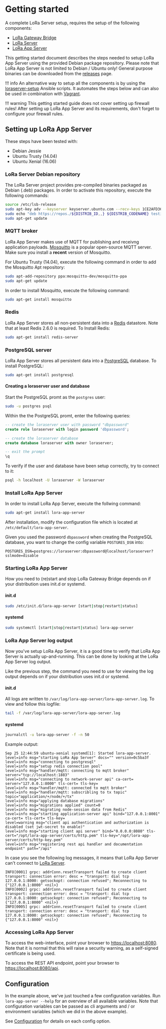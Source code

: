 # Getting started

A complete LoRa Server setup, requires the setup of the following components:

* [LoRa Gateway Bridge](lora-gateway-bridge/)
* [LoRa Server]()
* [LoRa App Server](h)

This getting started document describes the steps needed to setup LoRa App
Server using the provided Debian package repository. Please note that LoRa
App Server is not limited to Debian / Ubuntu only! General purpose binaries
can be downloaded from the 
[releases](releases) page.

!!! info
	An alternative way to setup all the components is by using the
	[loraserver-setup](-setup) Ansible
	scripts. It automates the steps below and can also be used in combination
	with [Vagrant](https://www.vagrantup.com/).

!!! warning
    This getting started guide does not cover setting up firewall rules! After
    setting up LoRa App Server and its requirements, don't forget to configure
    your firewall rules.

## Setting up LoRa App Server

These steps have been tested with:

* Debian Jessie
* Ubuntu Trusty (14.04)
* Ubuntu Xenial (16.06)

### LoRa Server Debian repository

The LoRa Server project provides pre-compiled binaries packaged as Debian (.deb)
packages. In order to activate this repository, execute the following
commands:

```bash
source /etc/lsb-release
sudo apt-key adv --keyserver keyserver.ubuntu.com --recv-keys 1CE2AFD36DBCCA00
sudo echo "deb https://repos./${DISTRIB_ID,,} ${DISTRIB_CODENAME} testing" | sudo tee /etc/apt/sources.list.d/loraserver.list
sudo apt-get update
```

### MQTT broker

LoRa App Server makes use of MQTT for publishing and receivng application
payloads. [Mosquitto](http://mosquitto.org/) is a popular open-source MQTT
server. Make sure you install a **recent** version of Mosquitto.

For Ubuntu Trusty (14.04), execute the following command in order to add the
Mosquitto Apt repository:

```bash
sudo apt-add-repository ppa:mosquitto-dev/mosquitto-ppa
sudo apt-get update
```

In order to install Mosquitto, execute the following command:

```bash
sudo apt-get install mosquitto
```

### Redis

LoRa App Server stores all non-persistent data into a
[Redis](http://redis.io/) datastore. Note that at least Redis 2.6.0
is required. To Install Redis:

```bash
sudo apt-get install redis-server
```

### PostgreSQL server

LoRa App Server stores all persistent data into a
[PostgreSQL](http://www.postgresql.org/) database. To install PostgreSQL:

```bash
sudo apt-get install postgresql
```

#### Creating a loraserver user and database

Start the PostgreSQL promt as the `postgres` user:

```bash
sudo -u postgres psql
```

Within the the PostgreSQL promt, enter the following queries:

```sql
-- create the loraserver user with password "dbpassword"
create role loraserver with login password 'dbpassword';

-- create the loraserver database
create database loraserver with owner loraserver;

-- exit the prompt
\q
```

To verify if the user and database have been setup correctly, try to connect
to it:

```bash
psql -h localhost -U loraserver -W loraserver
```

### Install LoRa App Server

In order to install LoRa App Server, execute the follwing command:

```bash
sudo apt-get install lora-app-server
```

After installation, modify the configuration file which is located at
`/etc/default/lora-app-server`.

Given you used the password `dbpassword` when creating the PostgreSQL database,
you want to change the config variable `POSTGRES_DSN` into:

```
POSTGRES_DSN=postgres://loraserver:dbpassword@localhost/loraserver?sslmode=disable
```

### Starting LoRa App Server

How you need to (re)start and stop LoRa Gateway Bridge depends on if your
distribution uses init.d or systemd.

#### init.d

```bash
sudo /etc/init.d/lora-app-server [start|stop|restart|status]
```

#### systemd

```bash
sudo systemctl [start|stop|restart|status] lora-app-server
```

### LoRa App Server log output

Now you've setup LoRa App Server, it is a good time to verify that LoRa App
Server is actually up-and-running. This can be done by looking at the LoRa
App Server log output.

Like the previous step, the command you need to use for viewing the
log output depends on if your distribution uses init.d or systemd.

#### init.d

All logs are written to `/var/log/lora-app-server/lora-app-server.log`.
To view and follow this logfile:

```bash
tail -f /var/log/lora-app-server/lora-app-server.log
```

#### systemd

```bash
journalctl -u lora-app-server -f -n 50
```

Example output:

```
Sep 25 12:44:59 ubuntu-xenial systemd[1]: Started lora-app-server.
level=info msg="starting LoRa App Server" docs="" version=0c5ba3f
level=info msg="connecting to postgresql"
level=info msg="setup redis connection pool"
level=info msg="handler/mqtt: connecting to mqtt broker" server="tcp://localhost:1883"
level=info msg="connecting to network-server api" ca-cert= server="127.0.0.1:8000" tls-cert= tls-key=
level=info msg="handler/mqtt: connected to mqtt broker"
level=info msg="handler/mqtt: subscribling to tx topic" topic="application/+/node/+/tx"
level=info msg="applying database migrations"
level=info msg="migrations applied" count=0
level=info msg="migrating node-session data from Redis"
level=info msg="starting application-server api" bind="127.0.0.1:8001" ca-cert= tls-cert= tls-key=
level=warning msg="client api authentication and authorization is disabled (set jwt-secret to enable)"
level=info msg="starting client api server" bind="0.0.0.0:8080" tls-cert="/opt/lora-app-server/certs/http.pem" tls-key="/opt/lora-app-server/certs/http-key.pem"
level=info msg="registering rest api handler and documentation endpoint" path="/api"
```

In case you see the following log messages, it means that LoRa App Server
can't connect to [LoRa Server]().

```
INFO[0001] grpc: addrConn.resetTransport failed to create client transport: connection error: desc = "transport: dial tcp 127.0.0.1:8000: getsockopt: connection refused"; Reconnecting to {"127.0.0.1:8000" <nil>}
INFO[0002] grpc: addrConn.resetTransport failed to create client transport: connection error: desc = "transport: dial tcp 127.0.0.1:8000: getsockopt: connection refused"; Reconnecting to {"127.0.0.1:8000" <nil>}
INFO[0005] grpc: addrConn.resetTransport failed to create client transport: connection error: desc = "transport: dial tcp 127.0.0.1:8000: getsockopt: connection refused"; Reconnecting to {"127.0.0.1:8000" <nil>}
```

### Accessing LoRa App Server

To access the web-interface, point your browser to
[https://localhost:8080](https://localhost:8080). Note that it is normal that
this will raise a security warning, as a self-signed certificate is being used.

To access the REST API endpoint, point your browser to
[https://localhost:8080/api](https://localhost:8080/api).

## Configuration

In the example above, we've just touched a few configuration variables.
Run `lora-app-server --help` for an overview of all available variables. Note
that configuration variables can be passed as cli arguments and / or environment
variables (which we did in the above example).

See [Configuration](configuration.md) for details on each config option.
